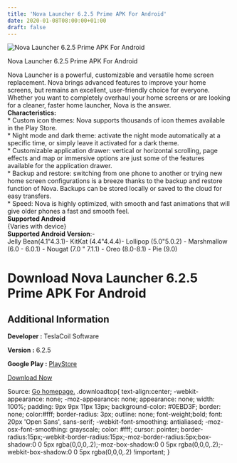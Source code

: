 ```yaml
---
title: 'Nova Launcher 6.2.5 Prime APK For Android'
date: 2020-01-08T08:00:00+01:00
draft: false
---
```


![Nova Launcher 6.2.5 Prime APK For Android](https://i0.wp.com/apkhome.net/wp-content/uploads/2020/01/Nova-Launcher-6.2.5-Prime.png "Nova Launcher 6.2.5 Prime APK For Android")

  

Nova Launcher 6.2.5 Prime APK For Android

Nova Launcher is a powerful, customizable and versatile home screen replacement. Nova brings advanced features to improve your home screens, but remains an excellent, user-friendly choice for everyone. Whether you want to completely overhaul your home screens or are looking for a cleaner, faster home launcher, Nova is the answer.  
**Characteristics:**  
\* Custom icon themes: Nova supports thousands of icon themes available in the Play Store.  
\* Night mode and dark theme: activate the night mode automatically at a specific time, or simply leave it activated for a dark theme.  
\* Customizable application drawer: vertical or horizontal scrolling, page effects and map or immersive options are just some of the features available for the application drawer.  
\* Backup and restore: switching from one phone to another or trying new home screen configurations is a breeze thanks to the backup and restore function of Nova. Backups can be stored locally or saved to the cloud for easy transfers.  
\* Speed: Nova is highly optimized, with smooth and fast animations that will give older phones a fast and smooth feel.  
**Supported Android**  
{Varies with device}  
**Supported Android Version**:-  
Jelly Bean(4.1"4.3.1)- KitKat (4.4"4.4.4)- Lollipop (5.0"5.0.2) - Marshmallow (6.0 - 6.0.1) - Nougat (7.0 " 7.1.1) - Oreo (8.0-8.1) - Pie (9.0)

Download Nova Launcher 6.2.5 Prime APK For Android
==================================================

Additional Information
----------------------

**Developer :** TeslaCoil Software

**Version :** 6.2.5

**Google Play :** [PlayStore](https://play.google.com/store/apps/details?id=com.teslacoilsw.launcher)

  

[Download Now](https://store4app.co/post/nova-launcher-6-2-5-prime-apk-for-android_1578465609)

  
Source: [Go homepage.](https://store4app.co/post/nova-launcher-6-2-5-prime-apk-for-android_1578465609) .downloadtop{ text-align:center; -webkit-appearance: none; -moz-appearance: none; appearance: none; width: 100%; padding: 9px 9px 11px 13px; background-color: #0EBD3F; border: none; color:#fff; border-radius: 3px; outline: none; font-weight;bold; font: 20px 'Open Sans', sans-serif; -webkit-font-smoothing: antialiased; -moz-osx-font-smoothing: grayscale; color: #fff; cursor: pointer; border-radius:15px;-webkit-border-radius:15px;-moz-border-radius:5px;box-shadow:0 0 5px rgba(0,0,0,.2);-moz-box-shadow:0 0 5px rgba(0,0,0,.2);-webkit-box-shadow:0 0 5px rgba(0,0,0,.2) !important; }